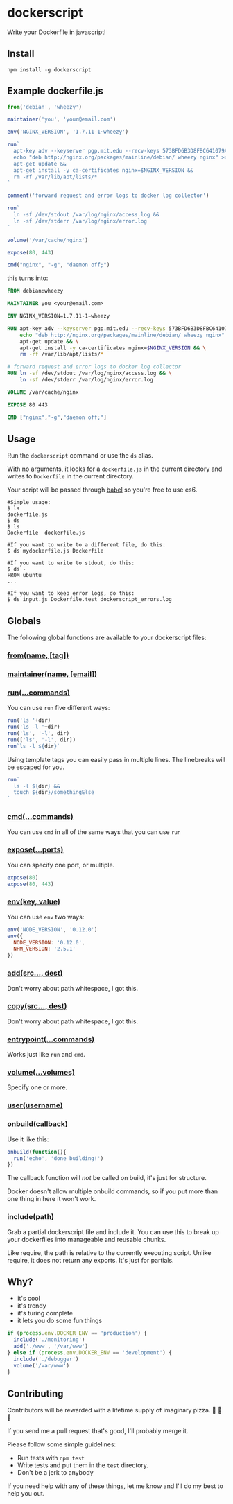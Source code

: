 # dockerscript
Write your Dockerfile in javascript!

## Install

```console
npm install -g dockerscript
```

## Example dockerfile.js

```javascript
from('debian', 'wheezy')

maintainer('you', 'your@email.com')

env('NGINX_VERSION', '1.7.11-1~wheezy')

run`
  apt-key adv --keyserver pgp.mit.edu --recv-keys 573BFD6B3D8FBC641079A6ABABF5BD827BD9BF62 &&
  echo "deb http://nginx.org/packages/mainline/debian/ wheezy nginx" >> /etc/apt/sources.list &&
  apt-get update &&
  apt-get install -y ca-certificates nginx=$NGINX_VERSION &&
  rm -rf /var/lib/apt/lists/*
`

comment('forward request and error logs to docker log collector')

run`
  ln -sf /dev/stdout /var/log/nginx/access.log &&
  ln -sf /dev/stderr /var/log/nginx/error.log
`

volume('/var/cache/nginx')

expose(80, 443)

cmd("nginx", "-g", "daemon off;")
```

this turns into:

```Dockerfile
FROM debian:wheezy

MAINTAINER you <your@email.com>

ENV NGINX_VERSION=1.7.11-1~wheezy

RUN apt-key adv --keyserver pgp.mit.edu --recv-keys 573BFD6B3D8FBC641079A6ABABF5BD827BD9BF62 && \
    echo "deb http://nginx.org/packages/mainline/debian/ wheezy nginx" >> /etc/apt/sources.list && \
    apt-get update && \
    apt-get install -y ca-certificates nginx=$NGINX_VERSION && \
    rm -rf /var/lib/apt/lists/*

# forward request and error logs to docker log collector
RUN ln -sf /dev/stdout /var/log/nginx/access.log && \
    ln -sf /dev/stderr /var/log/nginx/error.log

VOLUME /var/cache/nginx

EXPOSE 80 443

CMD ["nginx","-g","daemon off;"]
```

## Usage

Run the `dockerscript` command or use the `ds` alias.

With no arguments, it looks for a `dockerfile.js` in the current directory and writes to `Dockerfile` in the current directory.

Your script will be passed through [babel](https://babeljs.io/) so you're free to use es6.

```console
#Simple usage:
$ ls
dockerfile.js
$ ds
$ ls
Dockerfile  dockerfile.js

#If you want to write to a different file, do this:
$ ds mydockerfile.js Dockerfile

#If you want to write to stdout, do this:
$ ds -
FROM ubuntu
...

#If you want to keep error logs, do this:
$ ds input.js Dockerfile.test dockerscript_errors.log
```

## Globals

The following global functions are available to your dockerscript files:

### [from(name, [tag])](https://docs.docker.com/reference/builder/#from)

### [maintainer(name, [email])](https://docs.docker.com/reference/builder/#maintainer)

### [run(...commands)](https://docs.docker.com/reference/builder/#run)

You can use `run` five different ways:

```javascript
run('ls '+dir)
run('ls -l '+dir)
run('ls', '-l', dir)
run(['ls', '-l', dir])
run`ls -l ${dir}`
```

Using template tags you can easily pass in multiple lines. The linebreaks will be escaped for you.

```javascript
run`
  ls -l ${dir} &&
  touch ${dir}/somethingElse
`
```

### [cmd(...commands)](https://docs.docker.com/reference/builder/#cmd)

You can use `cmd` in all of the same ways that you can use `run`

### [expose(...ports)](https://docs.docker.com/reference/builder/#expose)

You can specify one port, or multiple.

```javascript
expose(80)
expose(80, 443)
```

### [env(key, value)](https://docs.docker.com/reference/builder/#env)

You can use `env` two ways:

```javascript
env('NODE_VERSION', '0.12.0')
env({
  NODE_VERSION: '0.12.0',
  NPM_VERSION: '2.5.1'
})
```

### [add(src..., dest)](https://docs.docker.com/reference/builder/#add)

Don't worry about path whitespace, I got this.

### [copy(src..., dest)](https://docs.docker.com/reference/builder/#copy)

Don't worry about path whitespace, I got this.

### [entrypoint(...commands)](https://docs.docker.com/reference/builder/#entrypoint)

Works just like `run` and `cmd`.

### [volume(...volumes)](https://docs.docker.com/reference/builder/#volume)

Specify one or more.

### [user(username)](https://docs.docker.com/reference/builder/#user)

### [onbuild(callback)](https://docs.docker.com/reference/builder/#onbuild)

Use it like this:

```javascript
onbuild(function(){
  run('echo', 'done building!')
})
```

The callback function will *not* be called on build, it's just for structure.

Docker doesn't allow multiple onbuild commands, so if you put more than one thing in here it won't work.

### include(path)

Grab a partial dockerscript file and include it. You can use this to break up your dockerfiles into manageable and reusable chunks.

Like require, the path is relative to the currently executing script. Unlike require, it does not return any exports. It's just for partials.

## Why?

 - it's cool
 - it's trendy
 - it's turing complete
 - it lets you do some fun things

```javascript
if (process.env.DOCKER_ENV == 'production') {
  include('./monitoring')
  add('./www', '/var/www')
} else if (process.env.DOCKER_ENV == 'development') {
  include('./debugger')
  volume('/var/www')
}
```

## Contributing

Contributors will be rewarded with a lifetime supply of imaginary pizza. :pizza: :pizza: :pizza:

If you send me a pull request that's good, I'll probably merge it.

Please follow some simple guidelines:

 - Run tests with `npm test`
 - Write tests and put them in the `test` directory.
 - Don't be a jerk to anybody

If you need help with any of these things, let me know and I'll do my best to help you out.